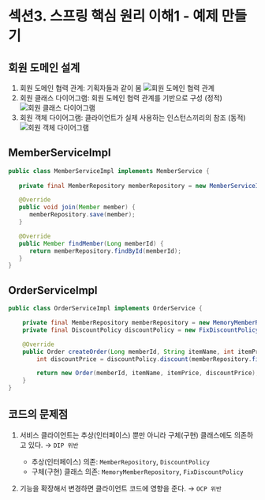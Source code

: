 # 섹션3. 스프링 핵심 원리 이해1 - 예제 만들기

## 회원 도메인 설계
1. 회원 도메인 협력 관계: 기획자들과 같이 봄
![회원 도메인 협력 관계](https://github.com/user-attachments/assets/9077156a-6ac8-4f94-b9ce-bb07ddcfd1e7)
2. 회원 클래스 다이어그램: 회원 도메인 협력 관계를 기반으로 구성 (정적)
![회원 클래스 다이어그램](https://github.com/user-attachments/assets/ef35c645-2210-40d8-b296-a6f1355dbca6)
3. 회원 객체 다이어그램: 클라이언트가 실제 사용하는 인스턴스끼리의 참조 (동적)
![회원 객체 다이어그램](https://github.com/user-attachments/assets/5c308ebe-daa3-412b-b59a-2d8b28fa544d)


## MemberServiceImpl
```java
public class MemberServiceImpl implements MemberService {
    
   private final MemberRepository memberRepository = new MemberServiceImpl();

   @Override
   public void join(Member member) {
      memberRepository.save(member);
   }

   @Override
   public Member findMember(Long memberId) {
      return memberRepository.findById(memberId);
   }
}
```

## OrderServiceImpl
```java
public class OrderServiceImpl implements OrderService {

    private final MemberRepository memberRepository = new MemoryMemberRepository();
    private final DiscountPolicy discountPolicy = new FixDiscountPolicy();

    @Override
    public Order createOrder(Long memberId, String itemName, int itemPrice) {
        int discountPrice = discountPolicy.discount(memberRepository.findById(memberId), itemPrice);

        return new Order(memberId, itemName, itemPrice, discountPrice);
    }
}
```

## 코드의 문제점
1. 서비스 클라이언트는 추상(인터페이스) 뿐만 아니라 구체(구현) 클래스에도 의존하고 있다. → `DIP 위반`
   - 추상(인터페이스) 의존: `MemberRepository`, `DiscountPolicy`
   - 구체(구현) 클래스 의존: `MemoryMemberRepository`, `FixDiscountPolicy`


2. 기능을 확장해서 변경하면 클라이언트 코드에 영향을 준다. → `OCP 위반`


